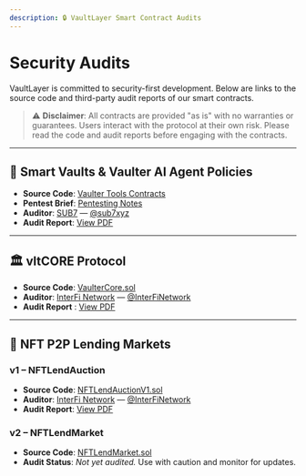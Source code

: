 ```yaml
---
description: 🔒 VaultLayer Smart Contract Audits
---
```


# Security Audits

VaultLayer is committed to security-first development. Below are links to the source code and third-party audit reports of our smart contracts.

> ⚠️ **Disclaimer**: All contracts are provided "as is" with no warranties or guarantees. Users interact with the protocol at their own risk. Please read the code and audit reports before engaging with the contracts.

***

## 🧠 Smart Vaults & Vaulter AI Agent Policies

* **Source Code**: [Vaulter Tools Contracts](https://github.com/VaultLayer/vaulter-tools/tree/main/packages/aw-contracts)
* **Pentest Brief**: [Pentesting Notes](https://github.com/VaultLayer/vaulter-tools/blob/main/packages/pentest/Pentesting.md)
* **Auditor**: [SUB7](https://sub7.xyz/) — [@sub7xyz](https://twitter.com/sub7xyz)
* **Audit Report**: [View PDF](https://github.com/VaultLayer/vaulter-tools/blob/main/packages/audits/SUB7_REPORT_VaultLayer%20Audit_20250605-131228.pdf)

***

## 🏛️ vltCORE Protocol

* **Source Code**: [VaulterCore.sol](https://github.com/VaultLayer/vaultlayer-protocol/blob/main/packages/contracts/src/VaulterCore.sol)
* **Auditor**: [InterFi Network](https://interfi.network/) — [@InterFiNetwork](https://twitter.com/InterFiNetwork)
* **Audit Report** : [View PDF](https://github.com/VaultLayer/vaultlayer-protocol/blob/main/packages/contracts/audits/VaulterCore_AuditReport_InterFi.pdf)

***

## 🤝 NFT P2P Lending Markets

### v1 – NFTLendAuction

* **Source Code**: [NFTLendAuctionV1.sol](https://github.com/VaultLayer/vaultlayer-protocol/blob/main/packages/contracts/src/NFTLendAuctionV1.sol)
* **Auditor**: [InterFi Network](https://interfi.network/) — [@InterFiNetwork](https://twitter.com/InterFiNetwork)
* **Audit Report**: [View PDF](https://github.com/VaultLayer/vaultlayer-protocol/blob/main/packages/contracts/audits/NFTLendAuctionV1_AuditReport_InterFi.pdf)

### v2 – NFTLendMarket

* **Source Code**: [NFTLendMarket.sol](https://github.com/VaultLayer/vaultlayer-protocol/blob/main/packages/contracts/src/NFTLendMarket.sol)
* **Audit Status**: _Not yet audited._ Use with caution and monitor for updates.
